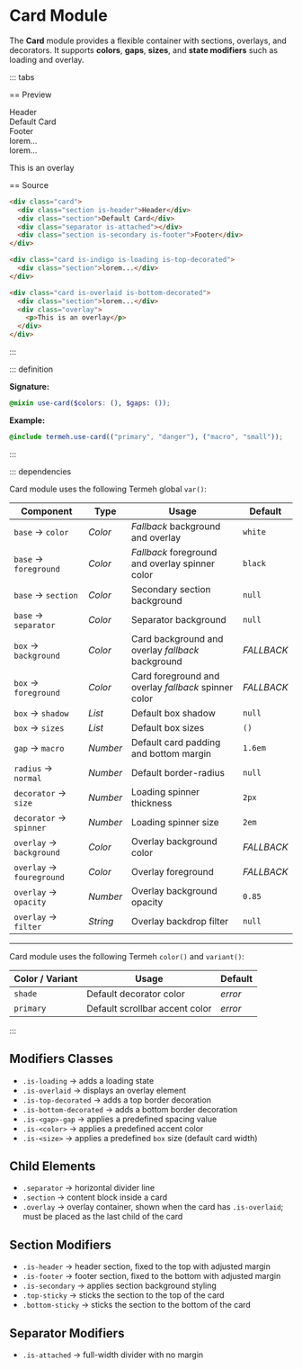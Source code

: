 # Card Module

The **Card** module provides a flexible container with sections, overlays, and decorators.
It supports **colors**, **gaps**, **sizes**, and **state modifiers** such as loading and overlay.

::: tabs

== Preview

<!-- markdownlint-disable MD033 -->
<Preview height="12rem">
  <div class="demo">
    <div class="card">
      <div class="section is-header">Header</div>
      <div class="section">Default Card</div>
      <div class="separator is-attached"></div>
      <div class="section is-secondary is-footer">Footer</div>
    </div>
  </div>
  <div class="demo">
    <div class="card is-indigo is-loading is-top-decorated">
      <div class="section">lorem...</div>
    </div>
  </div>
  <div class="demo">
    <div class="card is-overlaid is-bottom-decorated">
      <div class="section">lorem...</div>
      <div class="overlay">
        <p>This is an overlay</p>
      </div>
    </div>
  </div>
</Preview>
<!-- markdownlint-enable MD033 -->

== Source

```html
<div class="card">
  <div class="section is-header">Header</div>
  <div class="section">Default Card</div>
  <div class="separator is-attached"></div>
  <div class="section is-secondary is-footer">Footer</div>
</div>

<div class="card is-indigo is-loading is-top-decorated">
  <div class="section">lorem...</div>
</div>

<div class="card is-overlaid is-bottom-decorated">
  <div class="section">lorem...</div>
  <div class="overlay">
    <p>This is an overlay</p>
  </div>
</div>
```

:::

::: definition

**Signature:**

```scss
@mixin use-card($colors: (), $gaps: ());
```

**Example:**

```scss
@include termeh.use-card(("primary", "danger"), ("macro", "small"));
```

:::

::: dependencies

Card module uses the following Termeh global `var()`:

| Component                 | Type     | Usage                                                | Default    |
| ------------------------- | -------- | ---------------------------------------------------- | ---------- |
| `base` → `color`          | _Color_  | _Fallback_ background and overlay                    | `white`    |
| `base` → `foreground`     | _Color_  | _Fallback_ foreground and overlay spinner color      | `black`    |
| `base` → `section`        | _Color_  | Secondary section background                         | `null`     |
| `base` → `separator`      | _Color_  | Separator background                                 | `null`     |
| `box` → `background`      | _Color_  | Card background and overlay _fallback_ background    | _FALLBACK_ |
| `box` → `foreground`      | _Color_  | Card foreground and overlay _fallback_ spinner color | _FALLBACK_ |
| `box` → `shadow`          | _List_   | Default box shadow                                   | `null`     |
| `box` → `sizes`           | _List_   | Default box sizes                                    | `()`       |
| `gap` → `macro`           | _Number_ | Default card padding and bottom margin               | `1.6em`    |
| `radius` → `normal`       | _Number_ | Default border-radius                                | `null`     |
| `decorator` → `size`      | _Number_ | Loading spinner thickness                            | `2px`      |
| `decorator` → `spinner`   | _Number_ | Loading spinner size                                 | `2em`      |
| `overlay` → `background`  | _Color_  | Overlay background color                             | _FALLBACK_ |
| `overlay` → `foureground` | _Color_  | Overlay foreground                                   | _FALLBACK_ |
| `overlay` → `opacity`     | _Number_ | Overlay background opacity                           | `0.85`     |
| `overlay` → `filter`      | _String_ | Overlay backdrop filter                              | `null`     |

---

Card module uses the following Termeh `color()` and `variant()`:

| Color / Variant | Usage                          | Default |
| --------------- | ------------------------------ | ------- |
| `shade`         | Default decorator color        | _error_ |
| `primary`       | Default scrollbar accent color | _error_ |

:::

## Modifiers Classes

- `.is-loading` → adds a loading state
- `.is-overlaid` → displays an overlay element
- `.is-top-decorated` → adds a top border decoration
- `.is-bottom-decorated` → adds a bottom border decoration
- `.is-<gap>-gap` → applies a predefined spacing value
- `.is-<color>` → applies a predefined accent color
- `.is-<size>` → applies a predefined `box` size (default card width)

## Child Elements

- `.separator` → horizontal divider line
- `.section` → content block inside a card
- `.overlay` → overlay container, shown when the card has `.is-overlaid`; must be placed as the last child of the card

## Section Modifiers

- `.is-header` → header section, fixed to the top with adjusted margin
- `.is-footer` → footer section, fixed to the bottom with adjusted margin
- `.is-secondary` → applies section background styling
- `.top-sticky` → sticks the section to the top of the card
- `.bottom-sticky` → sticks the section to the bottom of the card

## Separator Modifiers

- `.is-attached` → full-width divider with no margin

